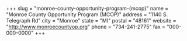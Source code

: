 +++
slug = "monroe-county-opportunity-program-(mcop)"
name = "Monroe County Opportunity Program (MCOP)"
address = "1140 S. Telegraph Rd"
city = "Monroe"
state = "MI"
postal = "48161"
website = "http://www.monroecountyop.org"
phone = "734-241-2775"
fax = "000-000-0000"
+++
